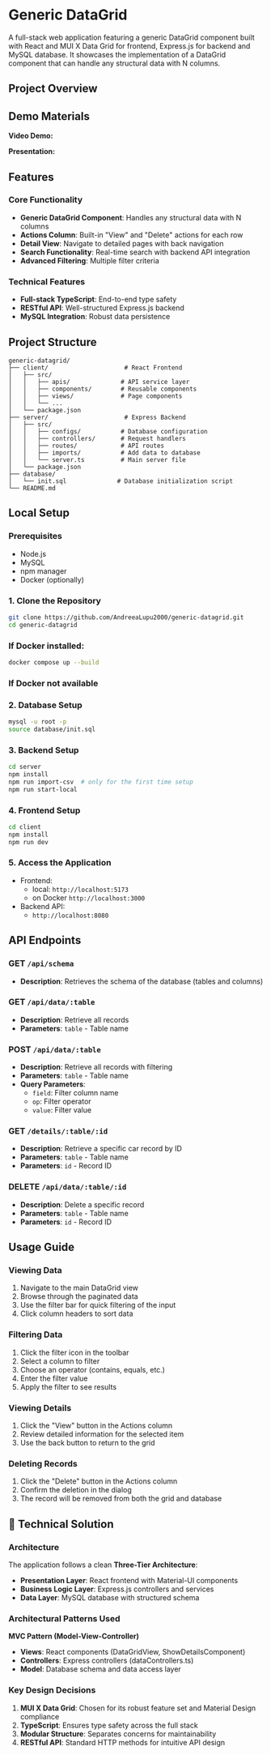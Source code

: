 # Generic DataGrid 

A full-stack web application featuring a generic DataGrid component built with React and MUI X Data Grid for frontend, Express.js for backend and MySQL database. It showcases the implementation of a DataGrid component that can handle any structural data with N columns.


## Project Overview

## Demo Materials

**Video Demo:** 

**Presentation:** 

## Features

### Core Functionality
- **Generic DataGrid Component**: Handles any structural data with N columns
- **Actions Column**: Built-in "View" and "Delete" actions for each row
- **Detail View**: Navigate to detailed pages with back navigation
- **Search Functionality**: Real-time search with backend API integration
- **Advanced Filtering**: Multiple filter criteria 

### Technical Features
- **Full-stack TypeScript**: End-to-end type safety
- **RESTful API**: Well-structured Express.js backend
- **MySQL Integration**: Robust data persistence


## Project Structure

```
generic-datagrid/
├── client/                     # React Frontend
│   ├── src/
│   │   ├── apis/              # API service layer
│   │   ├── components/        # Reusable components
│   │   ├── views/             # Page components
│   │   └── ...
│   └── package.json
├── server/                     # Express Backend
│   ├── src/
│   │   ├── configs/           # Database configuration
│   │   ├── controllers/       # Request handlers
│   │   ├── routes/            # API routes
│   │   ├── imports/           # Add data to database
│   │   └── server.ts          # Main server file
│   └── package.json
├── database/
│   └── init.sql              # Database initialization script
└── README.md
```

## Local Setup

### Prerequisites
- Node.js 
- MySQL 
- npm manager
- Docker (optionally)

### 1. Clone the Repository
```bash
git clone https://github.com/AndreeaLupu2000/generic-datagrid.git
cd generic-datagrid
```

### If Docker installed:
```bash
docker compose up --build
```
### If Docker not available
### 2. Database Setup
```bash
mysql -u root -p
source database/init.sql
```

### 3. Backend Setup
```bash
cd server
npm install
npm run import-csv  # only for the first time setup 
npm run start-local 
```

### 4. Frontend Setup
```bash
cd client
npm install
npm run dev      
```

### 5. Access the Application
- Frontend: 
  - local: `http://localhost:5173` 
  - on Docker `http://localhost:3000`
- Backend API: 
  - `http://localhost:8080`

## API Endpoints

### GET `/api/schema`
- **Description**: Retrieves the schema of the database (tables and columns)

### GET `/api/data/:table`
- **Description**: Retrieve all records 
- **Parameters**: `table` - Table name

### POST `/api/data/:table`
- **Description**: Retrieve all records with filtering
- **Parameters**: `table` - Table name
- **Query Parameters**:
  - `field`: Filter column name 
  - `op`: Filter operator 
  - `value`: Filter value 

### GET `/details/:table/:id`
- **Description**: Retrieve a specific car record by ID
- **Parameters**: `table` - Table name
- **Parameters**: `id` - Record ID

### DELETE `/api/data/:table/:id`
- **Description**: Delete a specific record
- **Parameters**: `table` - Table name
- **Parameters**: `id` - Record ID


## Usage Guide

### Viewing Data
1. Navigate to the main DataGrid view
2. Browse through the paginated data
3. Use the filter bar for quick filtering of the input
4. Click column headers to sort data

### Filtering Data
1. Click the filter icon in the toolbar
2. Select a column to filter
3. Choose an operator (contains, equals, etc.)
4. Enter the filter value
5. Apply the filter to see results

### Viewing Details
1. Click the "View" button in the Actions column
2. Review detailed information for the selected item
3. Use the back button to return to the grid

### Deleting Records
1. Click the "Delete" button in the Actions column
2. Confirm the deletion in the dialog
3. The record will be removed from both the grid and database


## 📝 Technical Solution

### Architecture
The application follows a clean **Three-Tier Architecture**:
- **Presentation Layer**: React frontend with Material-UI components
- **Business Logic Layer**: Express.js controllers and services
- **Data Layer**: MySQL database with structured schema

### Architectural Patterns Used

**MVC Pattern (Model-View-Controller)**

- **Views**: React components (DataGridView, ShowDetailsComponent)
- **Controllers**: Express controllers (dataControllers.ts)
-  **Model**: Database schema and data access layer


### Key Design Decisions
1. **MUI X Data Grid**: Chosen for its robust feature set and Material Design compliance
2. **TypeScript**: Ensures type safety across the full stack
3. **Modular Structure**: Separates concerns for maintainability
4. **RESTful API**: Standard HTTP methods for intuitive API design
